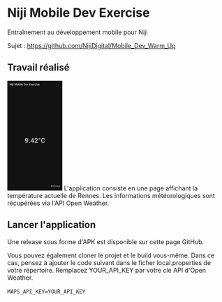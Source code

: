 # Niji Mobile Dev Exercise
Entraînement au développement mobile pour Niji

Sujet : https://github.com/NijiDigital/Mobile_Dev_Warm_Up

## Travail réalisé
<img src="https://github.com/jcochet/niji_mobile_dev_exercise/blob/main/readme/screenshot.jpg?raw=true" width="25%" height="25%"/>
L'application consiste en une page affichant la température actuelle de Rennes. Les informations météorologiques sont récupérées via l'API Open Weather.

## Lancer l'application
Une release sous forme d'APK est disponible sur cette page GitHub.

Vous pouvez également cloner le projet et le build vous-même. Dans ce cas, pensez à ajouter le code suivant dans le ficher local.properties de votre répertoire. Remplacez YOUR_API_KEY par votre clé API d'Open Weather.

```MAPS_API_KEY=YOUR_API_KEY```
